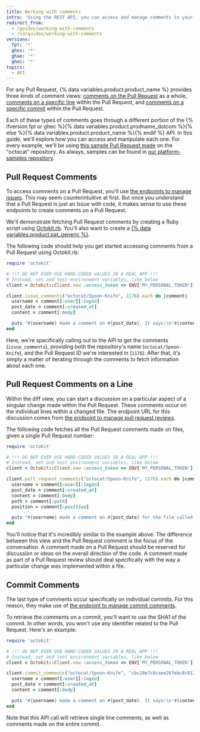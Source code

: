 ```yaml
---
title: Working with comments
intro: 'Using the REST API, you can access and manage comments in your pull requests, issues, or commits.'
redirect_from:
  - /guides/working-with-comments
  - /v3/guides/working-with-comments
versions:
  fpt: '*'
  ghes: '*'
  ghae: '*'
  ghec: '*'
topics:
  - API
---
```




For any Pull Request, {% data variables.product.product_name %} provides three kinds of comment views:
[comments on the Pull Request](https://github.com/octocat/Spoon-Knife/pull/1176#issuecomment-24114792) as a whole, [comments on a specific line](https://github.com/octocat/Spoon-Knife/pull/1176#discussion_r6252889) within the Pull Request,
and [comments on a specific commit](https://github.com/octocat/Spoon-Knife/commit/cbc28e7c8caee26febc8c013b0adfb97a4edd96e#commitcomment-4049848) within the Pull Request.

Each of these types of comments goes through a different portion of the {% ifversion fpt or ghec %}{% data variables.product.prodname_dotcom %}{% else %}{% data variables.product.product_name %}{% endif %} API.
In this guide, we'll explore how you can access and manipulate each one. For every
example, we'll be using [this sample Pull Request made](https://github.com/octocat/Spoon-Knife/pull/1176) on the "octocat"
repository. As always, samples can be found in [our platform-samples repository](https://github.com/github/platform-samples/tree/master/api/ruby/working-with-comments).

## Pull Request Comments

To access comments on a Pull Request, you'll use [the endpoints to manage issues](/rest/issues#comments).
This may seem counterintuitive at first. But once you understand that a Pull
Request is just an Issue with code, it makes sense to use these endpoints to
create comments on a Pull Request.

We'll demonstrate fetching Pull Request comments by creating a Ruby script using
[Octokit.rb](https://github.com/octokit/octokit.rb). You'll also want to create a [{% data variables.product.pat_generic %}](/authentication/keeping-your-account-and-data-secure/creating-a-personal-access-token).

The following code should help you get started accessing comments from a Pull Request
using Octokit.rb:

``` ruby
require 'octokit'

# !!! DO NOT EVER USE HARD-CODED VALUES IN A REAL APP !!!
# Instead, set and test environment variables, like below
client = Octokit::Client.new :access_token => ENV['MY_PERSONAL_TOKEN']

client.issue_comments("octocat/Spoon-Knife", 1176).each do |comment|
  username = comment[:user][:login]
  post_date = comment[:created_at]
  content = comment[:body]

  puts "#{username} made a comment on #{post_date}. It says:\n'#{content}'\n"
end
```

Here, we're specifically calling out to the API to get the comments (`issue_comments`),
providing both the repository's name (`octocat/Spoon-Knife`), and the Pull Request ID
we're interested in (`1176`). After that, it's simply a matter of iterating through
the comments to fetch information about each one.

## Pull Request Comments on a Line

Within the diff view, you can start a discussion on a particular aspect of a singular
change made within the Pull Request. These comments occur on the individual lines
within a changed file. The endpoint URL for this discussion comes from [the endpoint to manage pull request reviews](/rest/pulls#comments).

The following code fetches all the Pull Request comments made on files, given a single Pull Request number:

``` ruby
require 'octokit'

# !!! DO NOT EVER USE HARD-CODED VALUES IN A REAL APP !!!
# Instead, set and test environment variables, like below
client = Octokit::Client.new :access_token => ENV['MY_PERSONAL_TOKEN']

client.pull_request_comments("octocat/Spoon-Knife", 1176).each do |comment|
  username = comment[:user][:login]
  post_date = comment[:created_at]
  content = comment[:body]
  path = comment[:path]
  position = comment[:position]

  puts "#{username} made a comment on #{post_date} for the file called #{path}, on line #{position}. It says:\n'#{content}'\n"
end
```

You'll notice that it's incredibly similar to the example above. The difference
between this view and the Pull Request comment is the focus of the conversation.
A comment made on a Pull Request should be reserved for discussion or ideas on
the overall direction of the code. A comment made as part of a Pull Request review should
deal specifically with the way a particular change was implemented within a file.

## Commit Comments

The last type of comments occur specifically on individual commits. For this reason,
they make use of [the endpoint to manage commit comments](/rest/commits#get-a-commit-comment).

To retrieve the comments on a commit, you'll want to use the SHA1 of the commit.
In other words, you won't use any identifier related to the Pull Request. Here's an example:

``` ruby
require 'octokit'

# !!! DO NOT EVER USE HARD-CODED VALUES IN A REAL APP !!!
# Instead, set and test environment variables, like below
client = Octokit::Client.new :access_token => ENV['MY_PERSONAL_TOKEN']

client.commit_comments("octocat/Spoon-Knife", "cbc28e7c8caee26febc8c013b0adfb97a4edd96e").each do |comment|
  username = comment[:user][:login]
  post_date = comment[:created_at]
  content = comment[:body]

  puts "#{username} made a comment on #{post_date}. It says:\n'#{content}'\n"
end
```

Note that this API call will retrieve single line comments, as well as comments made
on the entire commit.
